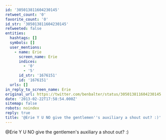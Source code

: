 ```yaml
---
id: '305013811604230145'
retweet_count: '0'
favorite_count: '0'
id_str: '305013811604230145'
retweeted: false
entities:
  hashtags: []
  symbols: []
  user_mentions:
    - name: Erie
      screen_name: Erie
      indices:
        - '0'
        - '5'
      id_str: '1676151'
      id: '1676151'
  urls: []
in_reply_to_screen_name: Erie
original_url: https://twitter.com/benbalter/status/305013811604230145
date: '2013-02-22T17:58:54.000Z'
sitemap: false
robots: noindex
reply: true
title: '@Erie Y U NO give the gentlemen''s auxiliary a shout out? :)'
---
```


@Erie Y U NO give the gentlemen's auxiliary a shout out? :)